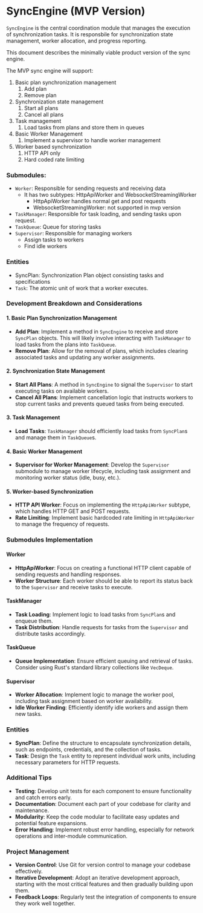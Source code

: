 # SyncEngine (MVP Version)

`SyncEngine` is the central coordination module that manages the execution of synchronization tasks. It is responsbile for synchronization state management, worker allocation, and progress reporting.

This document describes the minimally viable product version of the sync engine.

The MVP sync engine will support:

1. Basic plan synchronization management
   1. Add plan
   2. Remove plan
2. Synchronization state management
   1. Start all plans
   2. Cancel all plans
3. Task management
   1. Load tasks from plans and store them in queues
4. Basic Worker Management
   1. Implement a supervisor to handle worker management
5. Worker based synchronization
   1. HTTP API only
   2. Hard coded rate limiting

### Submodules:

- `Worker`: Responsible for sending requests and receiving data
  - It has two subtypes: HttpApiWorker and WebsocketStreamingWorker
    - HttpApiWorker handles normal get and post requests
    - WebsocketStreamingWorker: not supported in mvp version
- `TaskManager`: Responsible for task loading, and sending tasks upon request.
- `TaskQueue`: Queue for storing tasks
- `Supervisor`: Responsible for managing workers
  - Assign tasks to workers
  - Find idle workers

### Entities

- SyncPlan: Synchronization Plan object consisting tasks and specifications
- `Task`: The atomic unit of work that a worker executes.


### Development Breakdown and Considerations

#### 1. Basic Plan Synchronization Management

- **Add Plan**: Implement a method in `SyncEngine` to receive and store `SyncPlan` objects. This will likely involve interacting with `TaskManager` to load tasks from the plans into `TaskQueue`.
- **Remove Plan**: Allow for the removal of plans, which includes clearing associated tasks and updating any worker assignments.

#### 2. Synchronization State Management

- **Start All Plans**: A method in `SyncEngine` to signal the `Supervisor` to start executing tasks on available workers.
- **Cancel All Plans**: Implement cancellation logic that instructs workers to stop current tasks and prevents queued tasks from being executed.

#### 3. Task Management

- **Load Tasks**: `TaskManager` should efficiently load tasks from `SyncPlan`s and manage them in `TaskQueue`s.

#### 4. Basic Worker Management

- **Supervisor for Worker Management**: Develop the `Supervisor` submodule to manage worker lifecycle, including task assignment and monitoring worker status (idle, busy, etc.).

#### 5. Worker-based Synchronization

- **HTTP API Worker**: Focus on implementing the `HttpApiWorker` subtype, which handles HTTP GET and POST requests.
- **Rate Limiting**: Implement basic hardcoded rate limiting in `HttpApiWorker` to manage the frequency of requests.

### Submodules Implementation

#### Worker

- **HttpApiWorker**: Focus on creating a functional HTTP client capable of sending requests and handling responses.
- **Worker Structure**: Each worker should be able to report its status back to the `Supervisor` and receive tasks to execute.

#### TaskManager

- **Task Loading**: Implement logic to load tasks from `SyncPlan`s and enqueue them.
- **Task Distribution**: Handle requests for tasks from the `Supervisor` and distribute tasks accordingly.

#### TaskQueue

- **Queue Implementation**: Ensure efficient queuing and retrieval of tasks. Consider using Rust's standard library collections like `VecDeque`.

#### Supervisor

- **Worker Allocation**: Implement logic to manage the worker pool, including task assignment based on worker availability.
- **Idle Worker Finding**: Efficiently identify idle workers and assign them new tasks.

### Entities

- **SyncPlan**: Define the structure to encapsulate synchronization details, such as endpoints, credentials, and the collection of tasks.
- **Task**: Design the `Task` entity to represent individual work units, including necessary parameters for HTTP requests.

### Additional Tips

- **Testing**: Develop unit tests for each component to ensure functionality and catch errors early.
- **Documentation**: Document each part of your codebase for clarity and maintenance.
- **Modularity**: Keep the code modular to facilitate easy updates and potential feature expansions.
- **Error Handling**: Implement robust error handling, especially for network operations and inter-module communication.

### Project Management

- **Version Control**: Use Git for version control to manage your codebase effectively.
- **Iterative Development**: Adopt an iterative development approach, starting with the most critical features and then gradually building upon them.
- **Feedback Loops**: Regularly test the integration of components to ensure they work well together.
